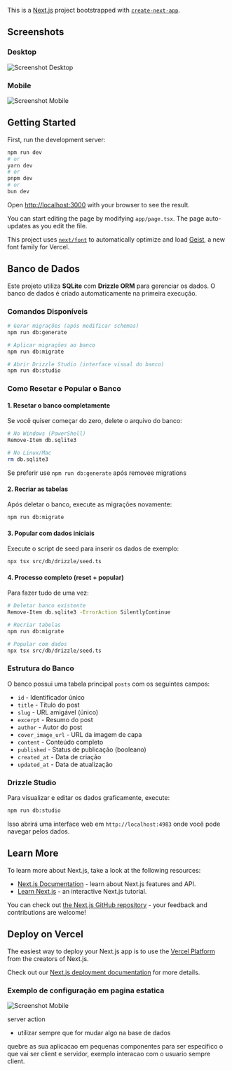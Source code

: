 This is a [Next.js](https://nextjs.org) project bootstrapped with
[`create-next-app`](https://nextjs.org/docs/app/api-reference/cli/create-next-app).

## Screenshots

### Desktop

![Screenshot Desktop](./public/images/screenshot-desktop.png)

### Mobile

![Screenshot Mobile](./public/images/screenshot-mobile.png)

## Getting Started

First, run the development server:

```bash
npm run dev
# or
yarn dev
# or
pnpm dev
# or
bun dev
```

Open [http://localhost:3000](http://localhost:3000) with your browser to see the
result.

You can start editing the page by modifying `app/page.tsx`. The page
auto-updates as you edit the file.

This project uses
[`next/font`](https://nextjs.org/docs/app/building-your-application/optimizing/fonts)
to automatically optimize and load [Geist](https://vercel.com/font), a new font
family for Vercel.

## Banco de Dados

Este projeto utiliza **SQLite** com **Drizzle ORM** para gerenciar os dados. O
banco de dados é criado automaticamente na primeira execução.

### Comandos Disponíveis

```bash
# Gerar migrações (após modificar schemas)
npm run db:generate

# Aplicar migrações ao banco
npm run db:migrate

# Abrir Drizzle Studio (interface visual do banco)
npm run db:studio
```

### Como Resetar e Popular o Banco

#### 1. Resetar o banco completamente

Se você quiser começar do zero, delete o arquivo do banco:

```bash
# No Windows (PowerShell)
Remove-Item db.sqlite3

# No Linux/Mac
rm db.sqlite3
```

Se preferir use `npm run db:generate` após removee migrations

#### 2. Recriar as tabelas

Após deletar o banco, execute as migrações novamente:

```bash
npm run db:migrate
```

#### 3. Popular com dados iniciais

Execute o script de seed para inserir os dados de exemplo:

```bash
npx tsx src/db/drizzle/seed.ts
```

#### 4. Processo completo (reset + popular)

Para fazer tudo de uma vez:

```bash
# Deletar banco existente
Remove-Item db.sqlite3 -ErrorAction SilentlyContinue

# Recriar tabelas
npm run db:migrate

# Popular com dados
npx tsx src/db/drizzle/seed.ts
```

### Estrutura do Banco

O banco possui uma tabela principal `posts` com os seguintes campos:

- `id` - Identificador único
- `title` - Título do post
- `slug` - URL amigável (único)
- `excerpt` - Resumo do post
- `author` - Autor do post
- `cover_image_url` - URL da imagem de capa
- `content` - Conteúdo completo
- `published` - Status de publicação (booleano)
- `created_at` - Data de criação
- `updated_at` - Data de atualização

### Drizzle Studio

Para visualizar e editar os dados graficamente, execute:

```bash
npm run db:studio
```

Isso abrirá uma interface web em `http://localhost:4983` onde você pode navegar
pelos dados.

## Learn More

To learn more about Next.js, take a look at the following resources:

- [Next.js Documentation](https://nextjs.org/docs) - learn about Next.js
  features and API.
- [Learn Next.js](https://nextjs.org/learn) - an interactive Next.js tutorial.

You can check out
[the Next.js GitHub repository](https://github.com/vercel/next.js) - your
feedback and contributions are welcome!

## Deploy on Vercel

The easiest way to deploy your Next.js app is to use the
[Vercel Platform](https://vercel.com/new?utm_medium=default-template&filter=next.js&utm_source=create-next-app&utm_campaign=create-next-app-readme)
from the creators of Next.js.

Check out our
[Next.js deployment documentation](https://nextjs.org/docs/app/building-your-application/deploying)
for more details.

### Exemplo de configuração em pagina estatica

![Screenshot Mobile](./public/images/static.png)

server action

- utilizar sempre que for mudar algo na base de dados

quebre as sua aplicacao em pequenas componentes para ser especifico o que vai
ser client e servidor, exemplo interacao com o usuario sempre client.

